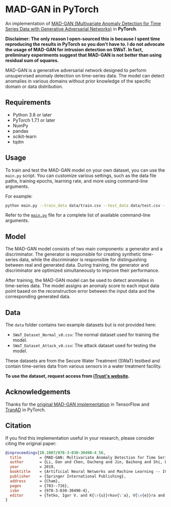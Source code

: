 # MAD-GAN in PyTorch

An implementation of [MAD-GAN (Multivariate Anomaly Detection for Time Series Data with Generative Adversarial Networks)](https://arxiv.org/pdf/1901.04997.pdf) in **PyTorch**.

**Disclaimer: The only reason I open-sourced this is because I spent time reproducing the results in PyTorch so you don't have to. I do not advocate the usage of MAD-GAN for intrusion detection on SWaT. In fact, preliminary experiments suggest that MAD-GAN is not better than using residual sum of squares.**

MAD-GAN is a generative adversarial network designed to perform unsupervised anomaly detection on time-series data. 
The model can detect anomalies in various domains without prior knowledge of the specific domain or data distribution.

## Requirements
- Python 3.8 or later
- PyTorch 1.7.1 or later
- NumPy
- pandas
- scikit-learn
- tqdm

## Usage

To train and test the MAD-GAN model on your own dataset, you can use the `main.py` script. You can customize various settings, such as the data file paths, training epochs, learning rate, and more using command-line arguments.

For example:
```sh
python main.py --train_data data/train.csv --test_data data/test.csv --train_epochs 100 --train_lr 1e-4
```

Refer to the [`main.py`](main.py) file for a complete list of available command-line arguments.

## Model

The MAD-GAN model consists of two main components: a generator and a discriminator. The generator is responsible for creating synthetic time-series data, while the discriminator is responsible for distinguishing between real and generated data. During training, the generator and discriminator are optimized simultaneously to improve their performance.

After training, the MAD-GAN model can be used to detect anomalies in time-series data. The model assigns an anomaly score to each input data point based on the reconstruction error between the input data and the corresponding generated data.

## Data

The `data` folder contains two example datasets but is not provided here:

- `SWaT_Dataset_Normal_v0.csv`: The normal dataset used for training the model.
- `SWaT_Dataset_Attack_v0.csv`: The attack dataset used for testing the model.

These datasets are from the Secure Water Treatment (SWaT) testbed and contain time-series data from various sensors in a water treatment facility.

**To use the dataset, request access from [iTrust's website](https://itrust.sutd.edu.sg/itrust-labs_datasets/).**

## Acknowledgements

Thanks for the [original MAD-GAN implementation](https://github.com/imperial-qore/TranAD) in TensorFlow and [TranAD](https://github.com/imperial-qore/TranAD) in PyTorch.

## Citation

If you find this implementation useful in your research, please consider citing the original paper:

```bibtex
@inproceedings{10.1007/978-3-030-30490-4_56,
  title        = {MAD-GAN: Multivariate Anomaly Detection for Time Series Data with Generative Adversarial Networks},
  author       = {Li, Dan and Chen, Dacheng and Jin, Baihong and Shi, Lei and Goh, Jonathan and Ng, See-Kiong},
  year         = 2019,
  booktitle    = {Artificial Neural Networks and Machine Learning -- ICANN 2019: Text and Time Series},
  publisher    = {Springer International Publishing},
  address      = {Cham},
  pages        = {703--716},
  isbn         = {978-3-030-30490-4},
  editor       = {Tetko, Igor V. and K{\r{u}}rkov{\'a}, V{\v{e}}ra and Karpov, Pavel and Theis, Fabian}
}
```